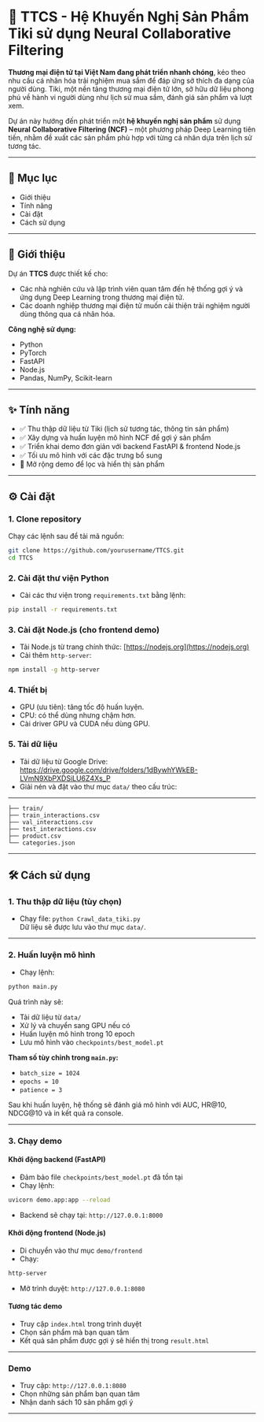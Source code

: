 # 🧠 TTCS - Hệ Khuyến Nghị Sản Phẩm Tiki sử dụng Neural Collaborative Filtering

**Thương mại điện tử tại Việt Nam đang phát triển nhanh chóng**, kéo theo nhu cầu cá nhân hóa trải nghiệm mua sắm để đáp ứng sở thích đa dạng của người dùng. Tiki, một nền tảng thương mại điện tử lớn, sở hữu dữ liệu phong phú về hành vi người dùng như lịch sử mua sắm, đánh giá sản phẩm và lượt xem.

Dự án này hướng đến phát triển một **hệ khuyến nghị sản phẩm** sử dụng **Neural Collaborative Filtering (NCF)** – một phương pháp Deep Learning tiên tiến, nhằm đề xuất các sản phẩm phù hợp với từng cá nhân dựa trên lịch sử tương tác.

---

## 📂 Mục lục

- Giới thiệu
- Tính năng
- Cài đặt
- Cách sử dụng

---

## 📝 Giới thiệu

Dự án **TTCS** được thiết kế cho:

- Các nhà nghiên cứu và lập trình viên quan tâm đến hệ thống gợi ý và ứng dụng Deep Learning trong thương mại điện tử.
- Các doanh nghiệp thương mại điện tử muốn cải thiện trải nghiệm người dùng thông qua cá nhân hóa.

**Công nghệ sử dụng:**

- Python
- PyTorch
- FastAPI
- Node.js
- Pandas, NumPy, Scikit-learn

---

## ✨ Tính năng

- ✅ Thu thập dữ liệu từ Tiki (lịch sử tương tác, thông tin sản phẩm)
- ✅ Xây dựng và huấn luyện mô hình NCF để gợi ý sản phẩm
- ✅ Triển khai demo đơn giản với backend FastAPI & frontend Node.js
- ✅ Tối ưu mô hình với các đặc trưng bổ sung
- 🚧 Mở rộng demo để lọc và hiển thị sản phẩm

---

## ⚙️ Cài đặt

### 1. Clone repository

Chạy các lệnh sau để tải mã nguồn:

```bash
git clone https://github.com/yourusername/TTCS.git
cd TTCS
```

### 2. Cài đặt thư viện Python

- Cài các thư viện trong `requirements.txt` bằng lệnh:

```bash
pip install -r requirements.txt
```

### 3. Cài đặt Node.js (cho frontend demo)

- Tải Node.js từ trang chính thức: [https://nodejs.org](https://nodejs.org)
- Cài thêm `http-server`:

```bash
npm install -g http-server
```

### 4. Thiết bị

- GPU (ưu tiên): tăng tốc độ huấn luyện.
- CPU: có thể dùng nhưng chậm hơn.
- Cài driver GPU và CUDA nếu dùng GPU.

### 5. Tải dữ liệu

- Tải dữ liệu từ Google Drive: https://drive.google.com/drive/folders/1dBywhYWkEB-LVmN9XbPXDSiLU6Z4Xs_P
- Giải nén và đặt vào thư mục `data/` theo cấu trúc:

---

```text data/
├── train/
├── train_interactions.csv
├── val_interactions.csv
├── test_interactions.csv
├── product.csv
└── categories.json
```

---

## 🛠️ Cách sử dụng

### 1. Thu thập dữ liệu (tùy chọn)

- Chạy file: `python Crawl_data_tiki.py`  
  Dữ liệu sẽ được lưu vào thư mục `data/`.

---

### 2. Huấn luyện mô hình

- Chạy lệnh:

```bash
python main.py
```

Quá trình này sẽ:

- Tải dữ liệu từ `data/`
- Xử lý và chuyển sang GPU nếu có
- Huấn luyện mô hình trong 10 epoch
- Lưu mô hình vào `checkpoints/best_model.pt`

**Tham số tùy chỉnh trong `main.py`:**

- `batch_size = 1024`
- `epochs = 10`
- `patience = 3`

Sau khi huấn luyện, hệ thống sẽ đánh giá mô hình với AUC, HR@10, NDCG@10 và in kết quả ra console.

---

### 3. Chạy demo

#### Khởi động backend (FastAPI)

- Đảm bảo file `checkpoints/best_model.pt` đã tồn tại
- Chạy lệnh:

```bash
uvicorn demo.app:app --reload
```

- Backend sẽ chạy tại: `http://127.0.0.1:8000`

#### Khởi động frontend (Node.js)

- Di chuyển vào thư mục `demo/frontend`
- Chạy:

```bash
http-server
```

- Mở trình duyệt: `http://127.0.0.1:8080`

#### Tương tác demo

- Truy cập `index.html` trong trình duyệt
- Chọn sản phẩm mà bạn quan tâm
- Kết quả sản phẩm được gợi ý sẽ hiển thị trong `result.html`

---

### Demo

- Truy cập: `http://127.0.0.1:8080`
- Chọn những sản phẩm bạn quan tâm
- Nhận danh sách 10 sản phẩm gợi ý

---
